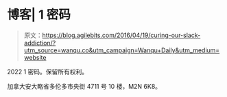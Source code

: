 # 博客| 1 密码

> 原文：<https://blog.agilebits.com/2016/04/19/curing-our-slack-addiction/?utm_source=wanqu.co&utm_campaign=Wanqu+Daily&utm_medium=website>

2022 1 密码。保留所有权利。

加拿大安大略省多伦多市央街 4711 号 10 楼，M2N 6K8。